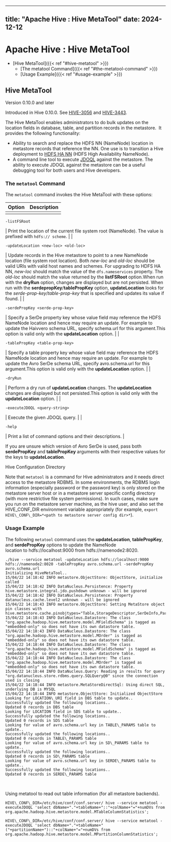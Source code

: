 ---

title: "Apache Hive : Hive MetaTool"
date: 2024-12-12
----------------

# Apache Hive : Hive MetaTool

* [Hive MetaTool]({{< ref "#hive-metatool" >}})
  + [The metatool Command]({{< ref "#the-metatool-command" >}})
  + [Usage Example]({{< ref "#usage-example" >}})

## Hive MetaTool

Version 0.10.0 and later

Introduced in Hive 0.10.0. See [HIVE-3056](https://issues.apache.org/jira/browse/HIVE-3056) and [HIVE-3443](https://issues.apache.org/jira/browse/HIVE-3443).

The Hive MetaTool enables administrators to do bulk updates on the location fields in database, table, and partition records in the metastore.  It provides the following functionality:

* Ability to search and replace the HDFS NN (NameNode) location in metastore records that reference the NN. One use is to transition a Hive deployment to [HDFS HA NN](https://issues.apache.org/jira/browse/HDFS-1623) (HDFS High Availability NameNode).
* A command line tool to execute [JDOQL](http://www.datanucleus.org/products/datanucleus/jdo/jdoql.html) against the metastore. The ability to execute JDOQL against the metastore can be a useful debugging tool for both users and Hive developers.

### The `metatool` Command

The `metatool` command invokes the Hive MetaTool with these options:

| Option | Description |
|--------|-------------|
|        |

```
-listFSRoot
```

| Print the location of the current file system root (NameNode). The value is prefixed with `hdfs:// scheme`. |
|

```
-updateLocation <new-loc> <old-loc>
```

| Update records in the Hive metastore to point to a new NameNode location (file system root location). Both *new-loc* and *old-loc* should be valid URIs with valid host names and schemes. For upgrading to HDFS HA NN, *new-loc* should match the value of the `dfs.nameservices` property. The *old-loc* should match the value returned by the **listFSRoot** option.When run with the **dryRun** option, changes are displayed but are not persisted. When run with the **serdepropKey**/**tablePropKey** option, **updateLocation** looks for the *serde-prop-key*/*table-prop-key* that is specified and updates its value if found. |
|

```
-serdePropKey <serde-prop-key>
```

| Specify a SerDe property key whose value field may reference the HDFS NameNode location and hence may require an update. For example to update the Haivvero schema URL, specify schema.url for this argument.This option is valid only with the **updateLocation** option. |
|

```
-tablePropKey <table-prop-key>
```

| Specify a table property key whose value field may reference the HDFS NameNode location and hence may require an update. For example to update the Avro SerDe schema URL, specify avro.schema.url for this argument.This option is valid only with the **updateLocation** option. |
|

```
-dryRun
```

| Perform a dry run of **updateLocation** changes. The **updateLocation** changes are displayed but not persisted.This option is valid only with the **updateLocation** option. |
|

```
-executeJDOQL <query-string>
```

| Execute the given JDOQL query. |
|

```
-help
```

| Print a list of command options and their descriptions. |

If you are unsure which version of Avro SerDe is used, pass both **serdePropKey** and **tablePropKey** arguments with their respective values for the keys to **updateLocation**.

Hive Configuration Directory

Note that `metatool` is a command for Hive administrators and it needs direct access to the metastore RDBMS. In some environments, the RDBMS login information (especially password or the password key) is only stored on the metastore server host or in a metastore server specific config directory (with more restrictive file system permissions). In such cases, make sure you run on the metastore server machine, as the hive user, and also set the HIVE\_CONF\_DIR environment variable appropriately (for example, `export HIVE\_CONF\_DIR=*<path to metastore server config dir>*`).

### Usage Example

The following `metatool` command uses the **updateLocation**, **tablePropKey**, and **serdePropKey** options to update the NameNode location to hdfs://localhost:9000 from hdfs://namenode2:8020.

```
./hive --service metatool -updateLocation hdfs://localhost:9000 hdfs://namenode2:8020 -tablePropKey avro.schema.url -serdePropKey avro.schema.url
Initializing HiveMetaTool..
15/04/22 14:18:42 INFO metastore.ObjectStore: ObjectStore, initialize called
15/04/22 14:18:42 INFO DataNucleus.Persistence: Property hive.metastore.integral.jdo.pushdown unknown - will be ignored
15/04/22 14:18:42 INFO DataNucleus.Persistence: Property datanucleus.cache.level2 unknown - will be ignored
15/04/22 14:18:43 INFO metastore.ObjectStore: Setting MetaStore object pin classes with hive.metastore.cache.pinobjtypes="Table,StorageDescriptor,SerDeInfo,Partition,Database,Type,FieldSchema,Order"
15/04/22 14:18:43 INFO DataNucleus.Datastore: The class "org.apache.hadoop.hive.metastore.model.MFieldSchema" is tagged as "embedded-only" so does not have its own datastore table.
15/04/22 14:18:43 INFO DataNucleus.Datastore: The class "org.apache.hadoop.hive.metastore.model.MOrder" is tagged as "embedded-only" so does not have its own datastore table.
15/04/22 14:18:44 INFO DataNucleus.Datastore: The class "org.apache.hadoop.hive.metastore.model.MFieldSchema" is tagged as "embedded-only" so does not have its own datastore table.
15/04/22 14:18:44 INFO DataNucleus.Datastore: The class "org.apache.hadoop.hive.metastore.model.MOrder" is tagged as "embedded-only" so does not have its own datastore table.
15/04/22 14:18:44 INFO DataNucleus.Query: Reading in results for query "org.datanucleus.store.rdbms.query.SQLQuery@0" since the connection used is closing
15/04/22 14:18:44 INFO metastore.MetaStoreDirectSql: Using direct SQL, underlying DB is MYSQL
15/04/22 14:18:44 INFO metastore.ObjectStore: Initialized ObjectStore
Looking for LOCATION\_URI field in DBS table to update..
Successfully updated the following locations..
Updated 0 records in DBS table
Looking for LOCATION field in SDS table to update..
Successfully updated the following locations..
Updated 0 records in SDS table
Looking for value of avro.schema.url key in TABLE\_PARAMS table to update..
Successfully updated the following locations..
Updated 0 records in TABLE\_PARAMS table
Looking for value of avro.schema.url key in SD\_PARAMS table to update..
Successfully updated the following locations..
Updated 0 records in SD\_PARAMS table
Looking for value of avro.schema.url key in SERDE\_PARAMS table to update..
Successfully updated the following locations..
Updated 0 records in SERDE\_PARAMS table
```

 

Using metatool to read out table information (for all metastore backends).

```
HIVE\_CONF\_DIR=/etc/hive/conf/conf.server/ hive --service metatool -executeJDOQL 'select dbName+"."+tableName+"::"+colName+"="+numDVs from org.apache.hadoop.hive.metastore.model.MTableColumnStatistics';
```

```
HIVE\_CONF\_DIR=/etc/hive/conf/conf.server/ hive --service metatool -executeJDOQL 'select dbName+"."+tableName+"("+partitionName+")::"+colName+"="+numDVs from org.apache.hadoop.hive.metastore.model.MPartitionColumnStatistics';
```

 

